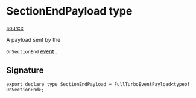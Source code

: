# SectionEndPayload type

[source](https://developers.meta.com/horizon-worlds/reference/2.0.0/analytics_sectionendpayload)

A payload sent by the 

`OnSectionEnd` [event](/horizon-worlds/reference/2.0.0/analytics_turboevents) .

## Signature

```
export declare type SectionEndPayload = FullTurboEventPayload<typeof OnSectionEnd>;
```